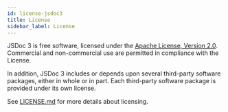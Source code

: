 ```yaml
---
id: license-jsdoc3
title: License
sidebar_label: License
---
```


JSDoc 3 is free software, licensed under the [Apache License, Version 2.0](http://www.apache.org/licenses/LICENSE-2.0). Commercial and non-commercial use are permitted in compliance with the License.

In addition, JSDoc 3 includes or depends upon several third-party software packages, either in whole or in part. Each third-party software package is provided under its own license.

See [LICENSE.md](https://github.com/jsdoc3/jsdoc/blob/master/LICENSE.md) for more details about licensing.
